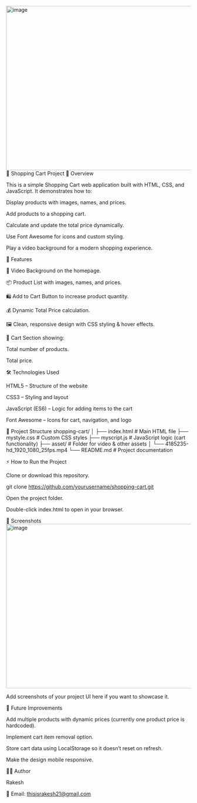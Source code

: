 <img width="953" height="448" alt="image" src="https://github.com/user-attachments/assets/8d73f576-e3c1-4bcc-8036-1b8c0559fc4a" />🛒 Shopping Cart Project
📌 Overview

This is a simple Shopping Cart web application built with HTML, CSS, and JavaScript.
It demonstrates how to:

Display products with images, names, and prices.

Add products to a shopping cart.

Calculate and update the total price dynamically.

Use Font Awesome for icons and custom styling.

Play a video background for a modern shopping experience.

🚀 Features

🎥 Video Background on the homepage.

📦 Product List with images, names, and prices.

🛍️ Add to Cart Button to increase product quantity.

💰 Dynamic Total Price calculation.

🖼️ Clean, responsive design with CSS styling & hover effects.

🛒 Cart Section showing:

Total number of products.

Total price.

🛠️ Technologies Used

HTML5 – Structure of the website

CSS3 – Styling and layout

JavaScript (ES6) – Logic for adding items to the cart

Font Awesome – Icons for cart, navigation, and logo

📂 Project Structure
shopping-cart/
│
├── index.html        # Main HTML file
├── mystyle.css       # Custom CSS styles
├── myscript.js       # JavaScript logic (cart functionality)
├── asset/            # Folder for video & other assets
│   └── 4185235-hd_1920_1080_25fps.mp4
└── README.md         # Project documentation

⚡ How to Run the Project

Clone or download this repository.

git clone https://github.com/yourusername/shopping-cart.git


Open the project folder.

Double-click index.html to open in your browser.

📸 Screenshots 
<img width="953" height="448" alt="image" src="https://github.com/user-attachments/assets/76212340-966c-4118-822c-cef85d6acfe3" />


Add screenshots of your project UI here if you want to showcase it.

📝 Future Improvements

Add multiple products with dynamic prices (currently one product price is hardcoded).

Implement cart item removal option.

Store cart data using LocalStorage so it doesn’t reset on refresh.

Make the design mobile responsive.

👨‍💻 Author

Rakesh

📧 Email: thisisrakesh21@gmail.com
